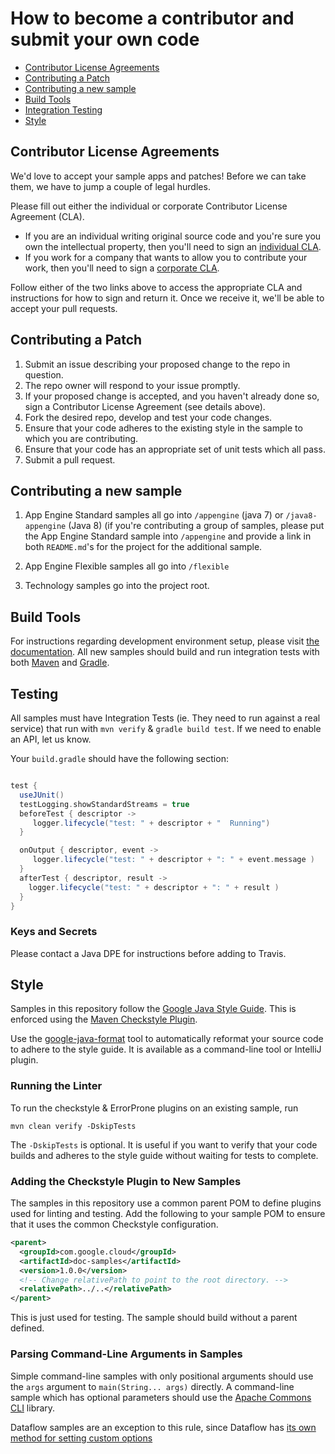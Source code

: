 # How to become a contributor and submit your own code

* [Contributor License Agreements](#Contributor-License-Agreements)
* [Contributing a Patch](#Contributing-a-Patch)
* [Contributing a new sample](#Contributing-a-new-sample)
* [Build Tools](#build-tools)
* [Integration Testing](#testing)
* [Style](#Style)

## Contributor License Agreements

We'd love to accept your sample apps and patches! Before we can take them, we
have to jump a couple of legal hurdles.

Please fill out either the individual or corporate Contributor License Agreement
(CLA).

  * If you are an individual writing original source code and you're sure you
    own the intellectual property, then you'll need to sign an [individual
    CLA](https://developers.google.com/open-source/cla/individual).
  * If you work for a company that wants to allow you to contribute your work,
    then you'll need to sign a [corporate
    CLA](https://developers.google.com/open-source/cla/corporate).

Follow either of the two links above to access the appropriate CLA and
instructions for how to sign and return it. Once we receive it, we'll be able to
accept your pull requests.

## Contributing a Patch

1. Submit an issue describing your proposed change to the repo in question.
1. The repo owner will respond to your issue promptly.
1. If your proposed change is accepted, and you haven't already done so, sign a
   Contributor License Agreement (see details above).
1. Fork the desired repo, develop and test your code changes.
1. Ensure that your code adheres to the existing style in the sample to which
   you are contributing.
1. Ensure that your code has an appropriate set of unit tests which all pass.
1. Submit a pull request.

## Contributing a new sample

1. App Engine Standard samples all go into `/appengine` (java 7) or `/java8-appengine` (Java 8) (if you're contributing a group of samples,
please put the App Engine Standard sample into `/appengine` and provide a link in both `README.md`'s for
the project for the additional sample.

1. App Engine Flexible samples all go into `/flexible`

1. Technology samples go into the project root.


## Build Tools

For instructions regarding development environment setup, please visit [the documentation](https://cloud.google.com/java/docs/setup). All new samples should build and run integration tests with both [Maven](https://maven.apache.org/) and [Gradle](https://gradle.org/).

## Testing

All samples must have Integration Tests (ie. They need to run against a real service) that run with
`mvn verify` & `gradle build test`.  If we need to enable an API, let us know.

Your `build.gradle` should have the following section:

```groovy

test {
  useJUnit()
  testLogging.showStandardStreams = true
  beforeTest { descriptor ->
     logger.lifecycle("test: " + descriptor + "  Running")
  }

  onOutput { descriptor, event ->
     logger.lifecycle("test: " + descriptor + ": " + event.message )
  }
  afterTest { descriptor, result ->
    logger.lifecycle("test: " + descriptor + ": " + result )
  }
}
```

### Keys and Secrets

Please contact a Java DPE for instructions before adding to Travis.

## Style

Samples in this repository follow the [Google Java Style Guide][java-style].
This is enforced using the [Maven Checkstyle Plugin][checkstyle-plugin].

[java-style]: https://google.github.io/styleguide/javaguide.html
[checkstyle-plugin]: https://maven.apache.org/plugins/maven-checkstyle-plugin/

Use the [google-java-format][google-java-format] tool to automatically reformat
your source code to adhere to the style guide. It is available as a command-line
tool or IntelliJ plugin.

[google-java-format]: https://github.com/google/google-java-format

### Running the Linter

To run the checkstyle & ErrorProne plugins on an existing sample, run

```shell
mvn clean verify -DskipTests
```

The `-DskipTests` is optional. It is useful if you want to verify that your code
builds and adheres to the style guide without waiting for tests to complete.

### Adding the Checkstyle Plugin to New Samples

The samples in this repository use a common parent POM to define plugins used
for linting and testing. Add the following to your sample POM to ensure that it
uses the common Checkstyle configuration.

```xml
<parent>
  <groupId>com.google.cloud</groupId>
  <artifactId>doc-samples</artifactId>
  <version>1.0.0</version>
  <!-- Change relativePath to point to the root directory. -->
  <relativePath>../..</relativePath>
</parent>
```

This is just used for testing. The sample should build without a parent defined.

### Parsing Command-Line Arguments in Samples

Simple command-line samples with only positional arguments should use the
`args` argument to `main(String... args)` directly. A command-line sample
which has optional parameters should use the [Apache Commons
CLI](https://commons.apache.org/proper/commons-cli/index.html) library.

Dataflow samples are an exception to this rule, since Dataflow has [its own
method for setting custom
options](https://cloud.google.com/dataflow/pipelines/specifying-exec-params)

